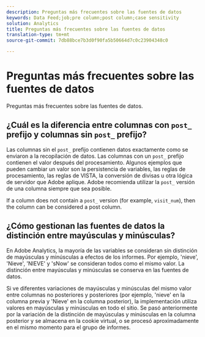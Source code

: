 ```yaml
---
description: Preguntas más frecuentes sobre las fuentes de datos
keywords: Data Feed;job;pre column;post column;case sensitivity
solution: Analytics
title: Preguntas más frecuentes sobre las fuentes de datos
translation-type: tm+mt
source-git-commit: 7db88bce7b3d0f90fa5b50664d7c0c23904348c0

---
```



# Preguntas más frecuentes sobre las fuentes de datos

Preguntas más frecuentes sobre las fuentes de datos.

## ¿Cuál es la diferencia entre columnas con `post_` prefijo y columnas sin `post_` prefijo?

Las columnas sin el `post_` prefijo contienen datos exactamente como se enviaron a la recopilación de datos. Las columnas con un `post_` prefijo contienen el valor después del procesamiento. Algunos ejemplos que pueden cambiar un valor son la persistencia de variables, las reglas de procesamiento, las reglas de VISTA, la conversión de divisas u otra lógica de servidor que Adobe aplique. Adobe recomienda utilizar la `post_` versión de una columna siempre que sea posible.

If a column does not contain a `post_` version (for example, `visit_num`), then the column can be considered a post column.

## ¿Cómo gestionan las fuentes de datos la distinción entre mayúsculas y minúsculas?

En Adobe Analytics, la mayoría de las variables se consideran sin distinción de mayúsculas y minúsculas a efectos de los informes. Por ejemplo, 'nieve', 'Nieve', 'NIEVE' y 'sNow' se consideran todos como el mismo valor. La distinción entre mayúsculas y minúsculas se conserva en las fuentes de datos.

Si ve diferentes variaciones de mayúsculas y minúsculas del mismo valor entre columnas no posteriores y posteriores (por ejemplo, 'nieve' en la columna previa y 'Nieve' en la columna posterior), la implementación utiliza valores en mayúsculas y minúsculas en todo el sitio. Se pasó anteriormente por la variación de la distinción de mayúsculas y minúsculas en la columna posterior y se almacena en la cookie virtual, o se procesó aproximadamente en el mismo momento para el grupo de informes.